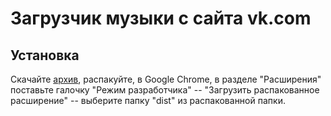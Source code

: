 # Загрузчик музыки с сайта vk.com
## Установка
Скачайте [архив](https://github.com/trikadin/getvk/releases/download/v1.0.0/getvk-1.0.0.zip), распакуйте, в Google Chrome, в разделе "Расширения" поставьте галочку "Режим разработчика" -- "Загрузить распакованное расширение" -- выберите папку "dist" из распакованной папки.
